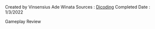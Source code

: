 Created by Vinsensius Ade Winata
Sources : [Dicoding](https://www.dicoding.com/academies/47)
Completed Date : 1/3/2022

Gameplay Review

